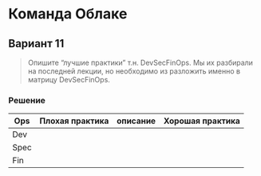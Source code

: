 # Команда Облаке

## Вариант 11

>Опишите “лучшие практики” т.н. DevSecFinOps. Мы их разбирали на последней лекции, но необходимо из разложить именно в матрицу DevSecFinOps.

### Решение 

| Ops|Плохая практика | описание| Хорошая практика|
|---|---|---|---|
|Dev | | | |
|Spec| | | | 
|Fin| | | |